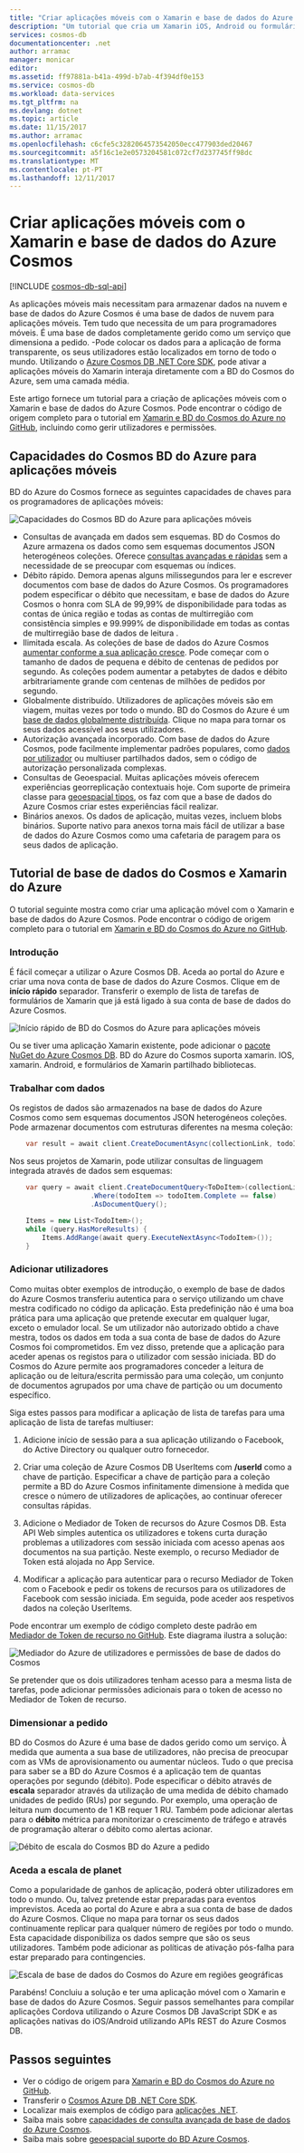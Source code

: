 ```yaml
---
title: "Criar aplicações móveis com o Xamarin e base de dados do Azure Cosmos | Microsoft Docs"
description: "Um tutorial que cria um Xamarin iOS, Android ou formulários de aplicação utilizando a BD do Cosmos do Azure. BD do Cosmos do Azure é um fast, a escala de planet, a base de dados de nuvem para aplicações móveis."
services: cosmos-db
documentationcenter: .net
author: arramac
manager: monicar
editor: 
ms.assetid: ff97881a-b41a-499d-b7ab-4f394df0e153
ms.service: cosmos-db
ms.workload: data-services
ms.tgt_pltfrm: na
ms.devlang: dotnet
ms.topic: article
ms.date: 11/15/2017
ms.author: arramac
ms.openlocfilehash: c6cfe5c3282064573542050ecc477903ded20467
ms.sourcegitcommit: a5f16c1e2e0573204581c072cf7d237745ff98dc
ms.translationtype: MT
ms.contentlocale: pt-PT
ms.lasthandoff: 12/11/2017
---
```

# <a name="build-mobile-applications-with-xamarin-and-azure-cosmos-db"></a>Criar aplicações móveis com o Xamarin e base de dados do Azure Cosmos

[!INCLUDE [cosmos-db-sql-api](../../includes/cosmos-db-sql-api.md)]

As aplicações móveis mais necessitam para armazenar dados na nuvem e base de dados do Azure Cosmos é uma base de dados de nuvem para aplicações móveis. Tem tudo que necessita de um para programadores móveis. É uma base de dados completamente gerido como um serviço que dimensiona a pedido. -Pode colocar os dados para a aplicação de forma transparente, os seus utilizadores estão localizados em torno de todo o mundo. Utilizando o [Azure Cosmos DB .NET Core SDK](documentdb-sdk-dotnet-core.md), pode ativar a aplicações móveis do Xamarin interaja diretamente com a BD do Cosmos do Azure, sem uma camada média.

Este artigo fornece um tutorial para a criação de aplicações móveis com o Xamarin e base de dados do Azure Cosmos. Pode encontrar o código de origem completo para o tutorial em [Xamarin e BD do Cosmos do Azure no GitHub](https://github.com/Azure/azure-documentdb-dotnet/tree/master/samples/xamarin), incluindo como gerir utilizadores e permissões.

## <a name="azure-cosmos-db-capabilities-for-mobile-apps"></a>Capacidades do Cosmos BD do Azure para aplicações móveis
BD do Azure do Cosmos fornece as seguintes capacidades de chaves para os programadores de aplicações móveis:

![Capacidades do Cosmos BD do Azure para aplicações móveis](media/mobile-apps-with-xamarin/documentdb-for-mobile.png)

* Consultas de avançada em dados sem esquemas. BD do Cosmos do Azure armazena os dados como sem esquemas documentos JSON heterogéneos coleções. Oferece [consultas avançadas e rápidas](documentdb-sql-query.md) sem a necessidade de se preocupar com esquemas ou índices.
* Débito rápido. Demora apenas alguns milissegundos para ler e escrever documentos com base de dados do Azure Cosmos. Os programadores podem especificar o débito que necessitam, e base de dados do Azure Cosmos o honra com SLA de 99,99% de disponibilidade para todas as contas de única região e todas as contas de multirregião com consistência simples e 99.999% de disponibilidade em todas as contas de multirregião base de dados de leitura .
* Ilimitada escala. As coleções de base de dados do Azure Cosmos [aumentar conforme a sua aplicação cresce](partition-data.md). Pode começar com o tamanho de dados de pequena e débito de centenas de pedidos por segundo. As coleções podem aumentar a petabytes de dados e débito arbitrariamente grande com centenas de milhões de pedidos por segundo.
* Globalmente distribuído. Utilizadores de aplicações móveis são em viagem, muitas vezes por todo o mundo. BD do Cosmos do Azure é um [base de dados globalmente distribuída](distribute-data-globally.md). Clique no mapa para tornar os seus dados acessível aos seus utilizadores.
* Autorização avançada incorporado. Com base de dados do Azure Cosmos, pode facilmente implementar padrões populares, como [dados por utilizador](https://aka.ms/documentdb-xamarin-todouser) ou multiuser partilhados dados, sem o código de autorização personalizada complexas.
* Consultas de Geoespacial. Muitas aplicações móveis oferecem experiências georreplicação contextuais hoje. Com suporte de primeira classe para [geoespacial tipos](geospatial.md), os faz com que a base de dados do Azure Cosmos criar estes experiências fácil realizar.
* Binários anexos. Os dados de aplicação, muitas vezes, incluem blobs binários. Suporte nativo para anexos torna mais fácil de utilizar a base de dados do Azure Cosmos como uma cafetaria de paragem para os seus dados de aplicação.

## <a name="azure-cosmos-db-and-xamarin-tutorial"></a>Tutorial de base de dados do Cosmos e Xamarin do Azure
O tutorial seguinte mostra como criar uma aplicação móvel com o Xamarin e base de dados do Azure Cosmos. Pode encontrar o código de origem completo para o tutorial em [Xamarin e BD do Cosmos do Azure no GitHub](https://github.com/Azure/azure-documentdb-dotnet/tree/master/samples/xamarin).

### <a name="get-started"></a>Introdução
É fácil começar a utilizar o Azure Cosmos DB. Aceda ao portal do Azure e criar uma nova conta de base de dados do Azure Cosmos. Clique em de **início rápido** separador. Transferir o exemplo de lista de tarefas de formulários de Xamarin que já está ligado à sua conta de base de dados do Azure Cosmos. 

![Início rápido de BD do Cosmos do Azure para aplicações móveis](media/mobile-apps-with-xamarin/cosmos-db-quickstart.png)

Ou se tiver uma aplicação Xamarin existente, pode adicionar o [pacote NuGet do Azure Cosmos DB](documentdb-sdk-dotnet-core.md). BD do Azure do Cosmos suporta xamarin. IOS, xamarin. Android, e formulários de Xamarin partilhado bibliotecas.

### <a name="work-with-data"></a>Trabalhar com dados
Os registos de dados são armazenados na base de dados do Azure Cosmos como sem esquemas documentos JSON heterogéneos coleções. Pode armazenar documentos com estruturas diferentes na mesma coleção:

```cs
    var result = await client.CreateDocumentAsync(collectionLink, todoItem);
```

Nos seus projetos de Xamarin, pode utilizar consultas de linguagem integrada através de dados sem esquemas:

```cs
    var query = await client.CreateDocumentQuery<ToDoItem>(collectionLink)
                    .Where(todoItem => todoItem.Complete == false)
                    .AsDocumentQuery();

    Items = new List<TodoItem>();
    while (query.HasMoreResults) {
        Items.AddRange(await query.ExecuteNextAsync<TodoItem>());
    }
```
### <a name="add-users"></a>Adicionar utilizadores
Como muitas obter exemplos de introdução, o exemplo de base de dados do Azure Cosmos transferiu autentica para o serviço utilizando um chave mestra codificado no código da aplicação. Esta predefinição não é uma boa prática para uma aplicação que pretende executar em qualquer lugar, exceto o emulador local. Se um utilizador não autorizado obtido a chave mestra, todos os dados em toda a sua conta de base de dados do Azure Cosmos foi comprometidos. Em vez disso, pretende que a aplicação para aceder apenas os registos para o utilizador com sessão iniciada. BD do Cosmos do Azure permite aos programadores conceder a leitura de aplicação ou de leitura/escrita permissão para uma coleção, um conjunto de documentos agrupados por uma chave de partição ou um documento específico. 

Siga estes passos para modificar a aplicação de lista de tarefas para uma aplicação de lista de tarefas multiuser: 

  1. Adicione início de sessão para a sua aplicação utilizando o Facebook, do Active Directory ou qualquer outro fornecedor.

  2. Criar uma coleção de Azure Cosmos DB UserItems com **/userId** como a chave de partição. Especificar a chave de partição para a coleção permite a BD do Azure Cosmos infinitamente dimensione à medida que cresce o número de utilizadores de aplicações, ao continuar oferecer consultas rápidas.

  3. Adicione o Mediador de Token de recursos do Azure Cosmos DB. Esta API Web simples autentica os utilizadores e tokens curta duração problemas a utilizadores com sessão iniciada com acesso apenas aos documentos na sua partição. Neste exemplo, o recurso Mediador de Token está alojada no App Service.

  4. Modificar a aplicação para autenticar para o recurso Mediador de Token com o Facebook e pedir os tokens de recursos para os utilizadores de Facebook com sessão iniciada. Em seguida, pode aceder aos respetivos dados na coleção UserItems.  

Pode encontrar um exemplo de código completo deste padrão em [Mediador de Token de recurso no GitHub](http://aka.ms/documentdb-xamarin-todouser). Este diagrama ilustra a solução:

![Mediador do Azure de utilizadores e permissões de base de dados do Cosmos](media/mobile-apps-with-xamarin/documentdb-resource-token-broker.png)

Se pretender que os dois utilizadores tenham acesso para a mesma lista de tarefas, pode adicionar permissões adicionais para o token de acesso no Mediador de Token de recurso.

### <a name="scale-on-demand"></a>Dimensionar a pedido
BD do Cosmos do Azure é uma base de dados gerido como um serviço. À medida que aumenta a sua base de utilizadores, não precisa de preocupar com as VMs de aprovisionamento ou aumentar núcleos. Tudo o que precisa para saber se a BD do Azure Cosmos é a aplicação tem de quantas operações por segundo (débito). Pode especificar o débito através de **escala** separador através da utilização de uma medida de débito chamado unidades de pedido (RUs) por segundo. Por exemplo, uma operação de leitura num documento de 1 KB requer 1 RU. Também pode adicionar alertas para o **débito** métrica para monitorizar o crescimento de tráfego e através de programação alterar o débito como alertas acionar.

![Débito de escala do Cosmos BD do Azure a pedido](media/mobile-apps-with-xamarin/cosmos-db-xamarin-scale.png)

### <a name="go-planet-scale"></a>Aceda a escala de planet
Como a popularidade de ganhos de aplicação, poderá obter utilizadores em todo o mundo. Ou, talvez pretende estar preparadas para eventos imprevistos. Aceda ao portal do Azure e abra a sua conta de base de dados do Azure Cosmos. Clique no mapa para tornar os seus dados continuamente replicar para qualquer número de regiões por todo o mundo. Esta capacidade disponibiliza os dados sempre que são os seus utilizadores. Também pode adicionar as políticas de ativação pós-falha para estar preparado para contingencies.

![Escala de base de dados do Cosmos do Azure em regiões geográficas](media/mobile-apps-with-xamarin/cosmos-db-xamarin-replicate.png)

Parabéns! Concluiu a solução e ter uma aplicação móvel com o Xamarin e base de dados do Azure Cosmos. Seguir passos semelhantes para compilar aplicações Cordova utilizando o Azure Cosmos DB JavaScript SDK e as aplicações nativas do iOS/Android utilizando APIs REST do Azure Cosmos DB.

## <a name="next-steps"></a>Passos seguintes
* Ver o código de origem para [Xamarin e BD do Cosmos do Azure no GitHub](https://github.com/Azure/azure-documentdb-dotnet/tree/master/samples/xamarin).
* Transferir o [Cosmos Azure DB .NET Core SDK](documentdb-sdk-dotnet-core.md).
* Localizar mais exemplos de código para [aplicações .NET](documentdb-dotnet-samples.md).
* Saiba mais sobre [capacidades de consulta avançada de base de dados do Azure Cosmos](documentdb-sql-query.md).
* Saiba mais sobre [geoespacial suporte do BD Azure Cosmos](geospatial.md).



